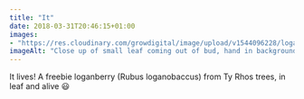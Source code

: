 ```yaml
---
title: "It"
date: 2018-03-31T20:46:15+01:00
images: 
- "https://res.cloudinary.com/growdigital/image/upload/v1544096228/loganberry-40389541214.jpg"
imageAlt: "Close up of small leaf coming out of bud, hand in background"
---
```


It lives! A freebie loganberry (Rubus loganobaccus) from Ty Rhos trees, in leaf and alive 😃

